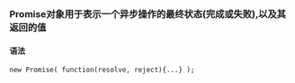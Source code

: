 ### Promise对象用于表示一个异步操作的最终状态(完成或失败),以及其返回的值

#### 语法
```
new Promise( function(resolve, reject){...} );
```